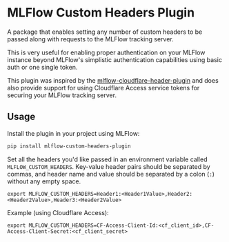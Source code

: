 # MLFlow Custom Headers Plugin

A package that enables setting any number of custom headers to be passed along with requests to the MLFlow tracking server.

This is very useful for enabling proper authentication on your MLFlow instance beyond MLFlow's simplistic authentication capabilities using basic auth or one single token.

This plugin was inspired by the [mlflow-cloudflare-header-plugin](https://pypi.org/project/mlflow-cloudflare-header-plugin/) and does also provide support for using Cloudflare Access service tokens for securing your MLFlow tracking server.

## Usage

Install the plugin in your project using MLFlow:

```bash
pip install mlflow-custom-headers-plugin
```

Set all the headers you'd like passed in an environment variable called `MLFLOW_CUSTOM_HEADERS`. Key-value header pairs should be separated by commas, and header name and value should be separated by a colon (`:`) without any empty space.

```
export MLFLOW_CUSTOM_HEADERS=Header1:<Header1Value>,Header2:<Header2Value>,Header3:<Header2Value>
```

Example (using Cloudflare Access):

```
export MLFLOW_CUSTOM_HEADERS=CF-Access-Client-Id:<cf_client_id>,CF-Access-Client-Secret:<cf_client_secret>
```


